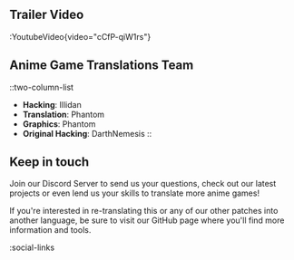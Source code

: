 ## Trailer Video
:YoutubeVideo{video="cCfP-qiW1rs"}

## Anime Game Translations Team
::two-column-list
- **Hacking**: Illidan
- **Translation**: Phantom
- **Graphics**: Phantom
- **Original Hacking**: DarthNemesis
::

## Keep in touch
Join our Discord Server to send us your questions, check out our latest projects or even lend us your skills to translate more anime games!

If you're interested in re-translating this or any of our other patches into another language, be sure to visit our GitHub page where you'll find more information and tools.

<!-- Social media, Discord and blog buttons -->
:social-links